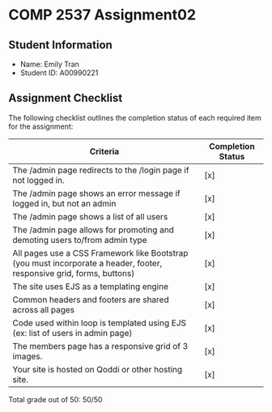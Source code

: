 # COMP 2537 Assignment02

## Student Information

- Name: Emily Tran
- Student ID: A00990221

## Assignment Checklist

The following checklist outlines the completion status of each required item for the assignment:

Criteria | Completion Status
-------- | ------
The /admin page redirects to the /login page if not logged in. | [x]
The /admin page shows an error message if logged in, but not an admin | [x]
The /admin page shows a list of all users | [x]
The /admin page allows for promoting and demoting users to/from admin type | [x]
All pages use a CSS Framework like Bootstrap (you must incorporate a header, footer, responsive grid, forms, buttons) | [x]
The site uses EJS as a templating engine | [x]
Common headers and footers are shared across all pages | [x]
Code used within loop is templated using EJS (ex: list of users in admin page) | [x]
The members page has a responsive grid of 3 images. | [x]
Your site is hosted on Qoddi or other hosting site. | [x]

Total grade out of 50: 50/50